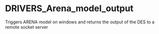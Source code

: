 # DRIVERS_Arena_model_output
Triggers ARENA model on windows and returns the output of the DES to a remote socket server
